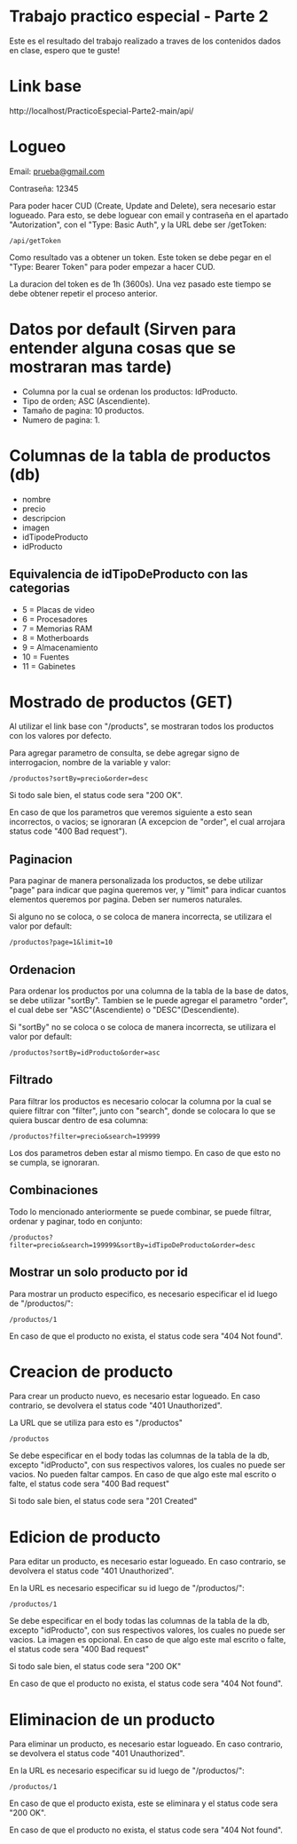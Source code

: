 # Trabajo practico especial - Parte 2
Este es el resultado del trabajo realizado a traves de los contenidos dados en clase, espero que te guste!

# Link base
http://localhost/PracticoEspecial-Parte2-main/api/

# Logueo
Email: prueba@gmail.com

Contraseña: 12345

Para poder hacer CUD (Create, Update and Delete), sera necesario estar logueado. Para esto, se debe loguear con email y contraseña en el apartado "Autorization", con el "Type: Basic Auth", y la URL debe ser /getToken:

    /api/getToken

Como resultado vas a obtener un token. Este token se debe pegar en el "Type: Bearer Token" para poder empezar a hacer CUD.

La duracion del token es de 1h (3600s). Una vez pasado este tiempo se debe obtener repetir el proceso anterior.

# Datos por default (Sirven para entender alguna cosas que se mostraran mas tarde)
- Columna por la cual se ordenan los productos: IdProducto.
- Tipo de orden; ASC (Ascendiente).
- Tamaño de pagina: 10 productos.
- Numero de pagina: 1.

# Columnas de la tabla de productos (db)
- nombre
- precio
- descripcion
- imagen
- idTipodeProducto
- idProducto

## Equivalencia de idTipoDeProducto con las categorias
- 5 = Placas de video
- 6 = Procesadores
- 7 = Memorias RAM
- 8 = Motherboards
- 9 = Almacenamiento
- 10 = Fuentes
- 11 = Gabinetes

# Mostrado de productos (GET)

Al utilizar el link base con "/products", se mostraran todos los productos con los valores por defecto.

Para agregar parametro de consulta, se debe agregar signo de interrogacion, nombre de la variable y valor:

    /productos?sortBy=precio&order=desc
    
Si todo sale bien, el status code sera "200 OK".

En caso de que los parametros que veremos siguiente a esto sean incorrectos, o vacios; se ignoraran (A excepcion de "order", el cual arrojara status code "400 Bad request").

## Paginacion

Para paginar de manera personalizada los productos, se debe utilizar "page" para indicar que pagina queremos ver, y "limit" para indicar cuantos elementos queremos por pagina. Deben ser numeros naturales.

Si alguno no se coloca, o se coloca de manera incorrecta, se utilizara el valor por default:

    /productos?page=1&limit=10

## Ordenacion

Para ordenar los productos por una columna de la tabla de la base de datos, se debe utilizar "sortBy".
Tambien se le puede agregar el parametro "order", el cual debe ser "ASC"(Ascendiente) o "DESC"(Descendiente).

Si "sortBy" no se coloca o se coloca de manera incorrecta, se utilizara el valor por default:

    /productos?sortBy=idProducto&order=asc

## Filtrado

Para filtrar los productos es necesario colocar la columna por la cual se quiere filtrar con "filter", junto con "search", donde se colocara lo que se quiera buscar dentro de esa columna:

    /productos?filter=precio&search=199999
    
Los dos parametros deben estar al mismo tiempo. En caso de que esto no se cumpla, se ignoraran.

## Combinaciones

Todo lo mencionado anteriormente se puede combinar, se puede filtrar, ordenar y paginar, todo en conjunto:

    /productos?filter=precio&search=199999&sortBy=idTipoDeProducto&order=desc

## Mostrar un solo producto por id

Para mostrar un producto especifico, es necesario especificar el id luego de "/productos/":

    /productos/1
    
En caso de que el producto no exista, el status code sera "404 Not found".


# Creacion de producto

Para crear un producto nuevo, es necesario estar logueado. En caso contrario, se devolvera el status code "401 Unauthorized".

La URL que se utiliza para esto es "/productos"

    /productos

Se debe especificar en el body todas las columnas de la tabla de la db, excepto "idProducto", con sus respectivos valores, los cuales no puede ser vacios. No pueden faltar campos. En caso de que algo este mal escrito o falte, el status code sera "400 Bad request"

Si todo sale bien, el status code sera "201 Created"

# Edicion de producto

Para editar un producto, es necesario estar logueado. En caso contrario, se devolvera el status code "401 Unauthorized".

En la URL es necesario especificar su id luego de "/productos/":

    /productos/1

Se debe especificar en el body todas las columnas de la tabla de la db, excepto "idProducto", con sus respectivos valores, los cuales no puede ser vacios. La imagen es opcional. En caso de que algo este mal escrito o falte, el status code sera "400 Bad request"

Si todo sale bien, el status code sera "200 OK"

En caso de que el producto no exista, el status code sera "404 Not found".

# Eliminacion de un producto

Para eliminar un producto, es necesario estar logueado. En caso contrario, se devolvera el status code "401 Unauthorized".

En la URL es necesario especificar su id luego de "/productos/":

    /productos/1

En caso de que el producto exista, este se eliminara y el status code sera "200 OK".

En caso de que el producto no exista, el status code sera "404 Not found".
